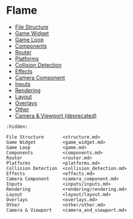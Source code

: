 # Flame

- [File Structure](structure.md)
- [Game Widget](game_widget.md)
- [Game Loop](game.md)
- [Components](components.md)
- [Router](router.md)
- [Platforms](platforms.md)
- [Collision Detection](collision_detection.md)
- [Effects](effects.md)
- [Camera Component](camera_component.md)
- [Inputs](inputs/inputs.md)
- [Rendering](rendering/rendering.md)
- [Layout](layout/layout.md)
- [Overlays](overlays.md)
- [Other](other/other.md)
- [Camera & Viewport (deprecated)](camera_and_viewport.md)

```{toctree}
:hidden:

File Structure       <structure.md>
Game Widget          <game_widget.md>
Game Loop            <game.md>
Components           <components.md>
Router               <router.md>
Platforms            <platforms.md>
Collision Detection  <collision_detection.md>
Effects              <effects.md>
Camera Component     <camera_component.md>
Inputs               <inputs/inputs.md>
Rendering            <rendering/rendering.md>
Layout               <layout/layout.md>
Overlays             <overlays.md>
Other                <other/other.md>
Camera & Viewport    <camera_and_viewport.md>
```
